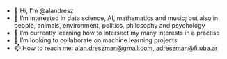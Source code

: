 - 👋 Hi, I’m @alandresz
- 👀 I’m interested in data science, AI, mathematics and music; but also in people, animals, environment, politics, philosophy and psychology
- 🌱 I’m currently learning how to intersect my many interests in a practise
- 💞️ I’m looking to collaborate on machine learning projects
- 📫 How to reach me: alan.dreszman@gmail.com, adreszman@fi.uba.ar

<!---
alandresz/alandresz is a ✨ special ✨ repository because its `README.md` (this file) appears on your GitHub profile.
You can click the Preview link to take a look at your changes.
--->
